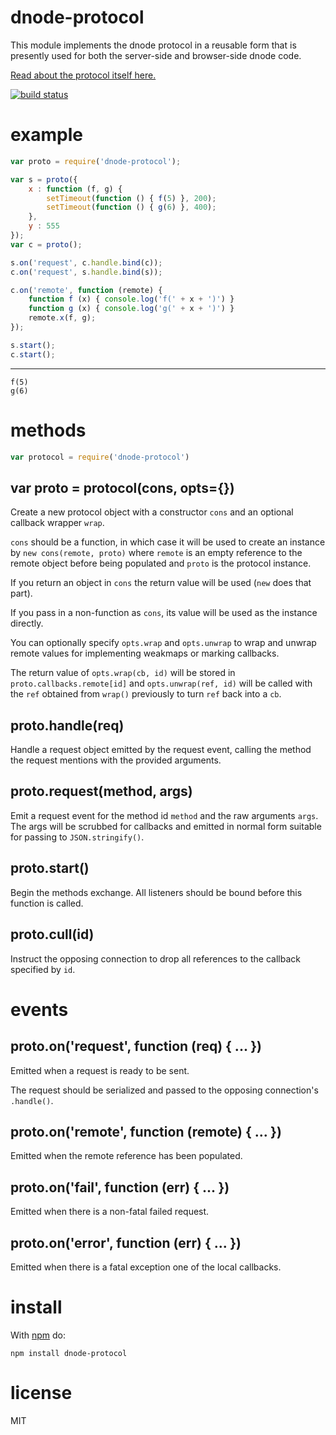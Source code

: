 dnode-protocol
==============

This module implements the dnode protocol in a reusable form that is presently
used for both the server-side and browser-side dnode code.

[Read about the protocol itself here.](https://github.com/substack/dnode-protocol/blob/master/doc/protocol.markdown)

[![build status](https://secure.travis-ci.org/substack/dnode-protocol.png)](http://travis-ci.org/substack/dnode-protocol)

example
=======

``` js
var proto = require('dnode-protocol');

var s = proto({
    x : function (f, g) {
        setTimeout(function () { f(5) }, 200);
        setTimeout(function () { g(6) }, 400);
    },
    y : 555
});
var c = proto();

s.on('request', c.handle.bind(c));
c.on('request', s.handle.bind(s));

c.on('remote', function (remote) {
    function f (x) { console.log('f(' + x + ')') }
    function g (x) { console.log('g(' + x + ')') }
    remote.x(f, g);
});

s.start();
c.start();
```

***

```
f(5)
g(6)
```

methods
=======

``` js
var protocol = require('dnode-protocol')
```

var proto = protocol(cons, opts={})
-----------------------------------

Create a new protocol object with a constructor `cons` and an optional callback
wrapper `wrap`.

`cons` should be a function, in which case it will be used to create an instance
by `new cons(remote, proto)` where `remote` is an empty reference to the remote
object before being populated and `proto` is the protocol instance.

If you return an object in `cons` the return value will be used
(`new` does that part).

If you pass in a non-function as `cons`, its value will be used as the instance
directly.

You can optionally specify `opts.wrap` and `opts.unwrap` to wrap and unwrap
remote values for implementing weakmaps or marking callbacks.

The return value of `opts.wrap(cb, id)` will be stored in `proto.callbacks.remote[id]`
and `opts.unwrap(ref, id)` will be called with the `ref` obtained from `wrap()`
previously to turn `ref` back into a `cb`.

proto.handle(req)
-----------------

Handle a request object emitted by the request event, calling the method the
request mentions with the provided arguments.

proto.request(method, args)
---------------------------

Emit a request event for the method id `method` and the raw arguments `args`.
The args will be scrubbed for callbacks and emitted in normal form suitable for
passing to `JSON.stringify()`.

proto.start()
-------------

Begin the methods exchange. All listeners should be bound before this function
is called.

proto.cull(id)
--------------

Instruct the opposing connection to drop all references to the callback
specified by `id`.

events
======

proto.on('request', function (req) { ... })
-------------------------------------------

Emitted when a request is ready to be sent.

The request should be serialized and passed to the opposing connection's
`.handle()`.

proto.on('remote', function (remote) { ... })
---------------------------------------------

Emitted when the remote reference has been populated.

proto.on('fail', function (err) { ... })
----------------------------------------

Emitted when there is a non-fatal failed request.

proto.on('error', function (err) { ... })
-----------------------------------------

Emitted when there is a fatal exception one of the local callbacks.

install
=======

With [npm](http://npmjs.org) do:

```
npm install dnode-protocol
```

license
=======

MIT
